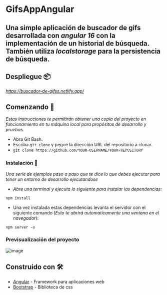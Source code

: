 # GifsAppAngular

## Una simple aplicación de buscador de gifs desarrollada con _angular 16_ con la implementación de un historial de búsqueda. También utiliza _localstorage_ para la persistencia de búsqueda.

## Despliegue 📦

_https://buscador-de-gifss.netlify.app/_

## Comenzando 🚀

_Estas instrucciones te permitirán obtener una copia del proyecto en funcionamiento en tu máquina local para propósitos de desarrollo y pruebas._

* Abra Git Bash.
* Escriba `git clone` y pegue la dirección URL del repositorio a clonar.
* ``` git clone https://github.com/YOUR-USERNAME/YOUR-REPOSITORY ```

### Instalación 🔧

_Una serie de ejemplos paso a paso que te dice lo que debes ejecutar para tener un entorno de desarrollo ejecutandose_

* _Abre una terminal y ejecuta lo siguiente para instalar las dependencias:_

```
npm install
```

* Una vez instalada estas dependencias levanta el servidor con el siguiente comando (_Esto te abrirá automaticamente una ventana en el navegador_):

```
npm server -o
```

### Previsualización del proyecto

![image](https://github.com/Franco-Amon-Maldonado/gifs-app-angular/assets/112308589/a8c31867-c87f-48bf-8214-46ec4dd42864)

## Construido con 🛠️


* [Angular](https://angular.io/docs) - Framework para aplicaciones web
* [Bootstrap](https://getbootstrap.com/) - Biblioteca de css
